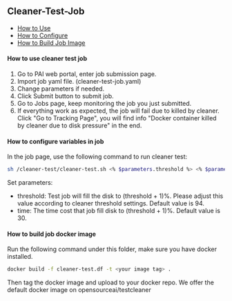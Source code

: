 ## Cleaner-Test-Job

- [How to Use](#HT_Use)
- [How to Configure](#HT_Config)
- [How to Build Job Image](#HT_Image)

#### How to use cleaner test job <a name="HT_Use"></a>

1. Go to PAI web portal, enter job submission page.
2. Import job yaml file. (cleaner-test-job.yaml)
3. Change parameters if needed.
4. Click Submit button to submit job.
5. Go to Jobs page, keep monitoring the job you just submitted. 
6. If everything work as expected, the job will fail due to killed by cleaner. Click "Go to Tracking Page", you will find info "Docker container killed by cleaner due to disk pressure" in the end.

#### How to configure variables in job <a name="HT_Config"></a>

In the job page, use the following command to run cleaner test:
```sh
sh /cleaner-test/cleaner-test.sh <% $parameters.threshold %> <% $parameters.time %>
```
Set parameters:
 - threshold: Test job will fill the disk to (threshold + 1)%. Please adjust this value according to cleaner threshold settings. Default value is 94.
 - time: The time cost that job fill disk to (threshold + 1)%. Default value is 30.

#### How to build job docker image <a name="HT_Image"></a>

Run the following command under this folder, make sure you have docker installed.
```sh
docker build -f cleaner-test.df -t <your image tag> .
```
Then tag the docker image and upload to your docker repo. We offer the default docker image on opensourceai/testcleaner

